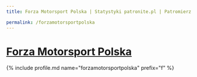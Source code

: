 ```yaml
---
title: Forza Motorsport Polska | Statystyki patronite.pl | Patromierz

permalink: /forzamotorsportpolska
---
```


# [Forza Motorsport Polska](https://patronite.pl/forzamotorsportpolska)

{% include profile.md name="forzamotorsportpolska" prefix="f" %}
